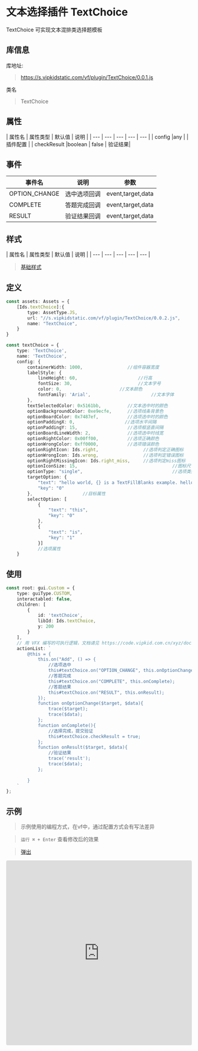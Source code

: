 # 文本选择插件 TextChoice


TextChoice 可实现文本混排类选择题模板

## 库信息
库地址:
> https://s.vipkidstatic.com/vf/plugin/TextChoice/0.0.1.js

类名
> TextChoice 

## 属性

| 属性名 | 属性类型 | 默认值 | 说明 |
| --- | --- | --- | --- | --- |
| config |any |  | 插件配置 |
| checkResult |boolean | false | 验证结果|
## 事件

| 事件名  | 说明 | 参数 |
| --- | --- | --- |
| OPTION_CHANGE | 选中选项回调 | event,target,data |
| COMPLETE | 答题完成回调 | event,target,data |
| RESULT | 验证结果回调 | event,target,data |

## 样式

| 属性名 | 属性类型 | 默认值 | 说明 |
| --- | --- | --- | --- | --- |



> [基础样式](/handbook/style.html#样式)

## 定义
``` typescript
const assets: Assets = {
    [Ids.textChoice]:{
        type: AssetType.JS,
        url: "//s.vipkidstatic.com/vf/plugin/TextChoice/0.0.2.js",
        name: "TextChoice",
    }
}

const textChoice = {
    type: 'TextChoice',
    name: 'TextChoice',
    config: {
        containerWidth: 1000,                 //组件容器宽度
        labelStyle: {
            lineHeight: 60,                       //行高
            fontSize: 30,                         //文本字号
            color: 0,                      //文本颜色
            fontFamily: 'Arial',                       //文本字体
        },
        textSelectedColor: 0x5161bb,          //文本选中时的颜色
        optionBackgroundColor: 0xe9ecfe,      //选项线条背景色
        optionBoardColor: 0x7487ef,           //选项选中时的颜色
        optionPaddingX: 0,                   //选项水平间隔
        optionPaddingY: 15,                   //选项框竖直间隔
        optionBoardLineWidth: 2,              //选项选中时线宽
        optionRightColor: 0x00ff00,           //选项正确颜色
        optionWrongColor: 0xff0000,           //选项错误颜色
        optionRightIcon: Ids.right,                 //选项判定正确图标
        optionWrongIcon: Ids.wrong,                 //选项判定错误图标
        optionRightMissingIcon: Ids.right_miss,     //选项判定miss图标
        optionIconSize: 15,                                    //图标尺寸
        optionType: "single",                                  //选项类型，single-单选   multiple-多选   radio-选项互斥
        targetOption: {
            "text": "hello world, {} is a TextFillBlanks example. hello world, this {} a TextFillBlanks example. ",
            "key": "0"
        },                   //目标属性
        selectOption: [
            {
                "text": "this",
                "key": "0"
            },
            {
                "text": "is",
                "key": "1"
            }]                  
            //选项属性
    }
```

## 使用
```typescript
const root: gui.Custom = {
    type: guiType.CUSTOM,
    interactabled: false,
    children: [
        {
            id: 'textChoice',
            libId: Ids.textChoice,
            y: 200
        }
    ],
    // 用 VFX 编写的可执行逻辑，文档请见 https://code.vipkid.com.cn/xyz/docs/blob/master/docs/handbook/aciton.md
    actionList: `
        @this = {
            this.on("Add", () => {
                //选项选中
                this#textChoice.on("OPTION_CHANGE", this.onOptionChange);
                //答题完成
                this#textChoice.on("COMPLETE", this.onComplete);
                //答题结果
                this#textChoice.on("RESULT", this.onResult);
            });
            function onOptionChange($target, $data){   
                trace($target);
                trace($data);
            };
            function onComplete(){
                //选择完成，提交验证
                this#textChoice.checkResult = true;
            };
            function onResult($target, $data){
                //验证结果
                trace('result');
                trace($data);
            };
         
        }
    `
};
```
## 示例

> 示例使用的编程方式，在vf中，通过配置方式会有写法差异

> `运行 ⌘ + Enter` 查看修改后的效果

> [弹出](https://codesandbox.io/embed/textchoice-ezggp?fontsize=14&hidenavigation=1&theme=dark)
>
<iframe
     src="https://codesandbox.io/embed/textchoiceexample-8dy4v?fontsize=14&hidenavigation=1&module=%2Fsrc%2Fcomponents.ts&theme=dark"
     style="width:100%; height:500px; border:0; border-radius: 4px; overflow:hidden;"
     title="textChoiceExample"
     allow="accelerometer; ambient-light-sensor; camera; encrypted-media; geolocation; gyroscope; hid; microphone; midi; payment; usb; vr; xr-spatial-tracking"
     sandbox="allow-autoplay allow-forms allow-modals allow-popups allow-presentation allow-same-origin allow-scripts"
></iframe>

